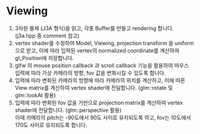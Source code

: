# Viewing

1. 3차원 물체 (J3A 형식)을 읽고, 각종 Buffer를 만들고 rendering 합니다. (j3a.hpp 중 comment 참고) <br>
2. vertex shader를 수정하여 Model, Viewing, projection transform 을 uniform으로 받고, 이에 따라 입력된 vertex의 normalized coordinate를 계산하여 gl_Position에 저장합니다. <br>
3. glfw 의 mouse position callback 과 scroll callback 기능을 활용하여 마우스 입력에 따라 가상 카메라의 방향, fov 값을 변화시킬 수 있도록 합니다. <br>
4. 입력에 따라 변화된 카메라의 방향에 따라 카메라의 위치를 계산하고, 이에 따른 View matrix를 계산하여 vertex shader에 전달합니다. (glm::rotate 및 glm::lookAt 활용) <br>
5. 입력에 따라 변화된 fov 값을 기반으로 projection matrix를 계산하여 vertex shader에 전달합니다. (glm::perspective 활용) <br>
이때 카메라의 pitch는 -90도에서 90도 사이로 유지되도록 하고, fov는 10도에서 170도 사이로 유지되도록 합니다. <br>
